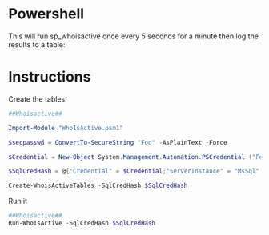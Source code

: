 # **Powershell**
This  will run sp_whoisactive once every 5 seconds for a minute then log the results to a table:
# Instructions
Create the tables:
```powershell 
##Whoisactive##

Import-Module "WhoIsActive.psm1"

$secpasswd = ConvertTo-SecureString "Foo" -AsPlainText -Force                        

$Credential = New-Object System.Management.Automation.PSCredential ("FooUser", $secpasswd)

$SqlCredHash = @{"Credential" = $Credential;"ServerInstance" = "MsSql";"Database" = "Foo"}

Create-WhoisActiveTables -SqlCredHash $SqlCredHash 
```
Run it 
```powershell 
##Whoisactive##
Run-WhoIsActive -SqlCredHash $SqlCredHash 

```